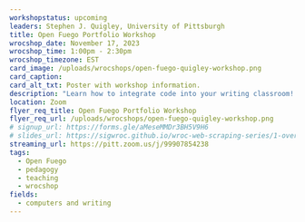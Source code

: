 ```yaml
---
workshopstatus: upcoming
leaders: Stephen J. Quigley, University of Pittsburgh
title: Open Fuego Portfolio Workshop
wrocshop_date: November 17, 2023
wrocshop_time: 1:00pm - 2:30pm
wrocshop_timezone: EST
card_image: /uploads/wrocshops/open-fuego-quigley-workshop.png
card_caption:
card_alt_txt: Poster with workshop information.
description: "Learn how to integrate code into your writing classroom! Participants need not have any coding experience, and they will learn methods for working with code and scaffolding assignments in portfolio-based courses."
location: Zoom
flyer_req_title: Open Fuego Portfolio Workshop
flyer_req_url: /uploads/wrocshops/open-fuego-quigley-workshop.png
# signup_url: https://forms.gle/aMeseMMDr3BH5V9H6
# slides_url: https://sigwroc.github.io/wroc-web-scraping-series/1-overview-setup/index.html
streaming_url: https://pitt.zoom.us/j/99907854238
tags:
  - Open Fuego
  - pedagogy
  - teaching
  - wrocshop
fields:
  - computers and writing
---
```

